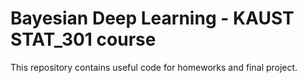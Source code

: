 # Bayesian Deep Learning - KAUST STAT_301 course

This repository contains useful code for homeworks and final project.
